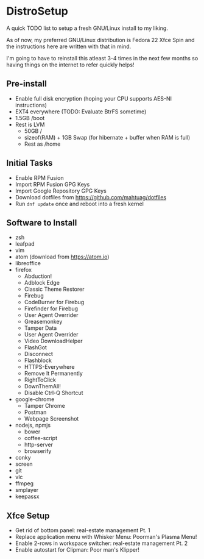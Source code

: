 # DistroSetup

A quick TODO list to setup a fresh GNU/Linux install to my liking.

As of now, my preferred GNU/Linux distribution is Fedora 22 Xfce Spin and the
instructions here are written with that in mind.

I'm going to have to reinstall this atleast 3-4 times in the next few months so
having things on the internet to refer quickly helps!

## Pre-install

* Enable full disk encryption (hoping your CPU supports AES-NI instructions)
* EXT4 everywhere (TODO: Evaluate BtrFS sometime)
* 1.5GB /boot
* Rest is LVM
  * 50GB /
  * sizeof(RAM) + 1GB Swap (for hibernate + buffer when RAM is full)
  * Rest as /home

## Initial Tasks

* Enable RPM Fusion
* Import RPM Fusion GPG Keys
* Import Google Repository GPG Keys
* Download dotfiles from https://github.com/mahtuag/dotfiles
* Run ```dnf update``` once and reboot into a fresh kernel

## Software to Install

* zsh
* leafpad
* vim
* atom (download from https://atom.io)
* libreoffice
* firefox
  * Abduction!
  * Adblock Edge
  * Classic Theme Restorer
  * Firebug
  * CodeBurner for Firebug
  * Firefinder for Firebug
  * User Agent Overrider
  * Greasemonkey
  * Tamper Data
  * User Agent Overrider
  * Video DownloadHelper
  * FlashGot
  * Disconnect
  * Flashblock
  * HTTPS-Everywhere
  * Remove It Permanently
  * RightToClick
  * DownThemAll!
  * Disable Ctrl-Q Shortcut
* google-chrome
  * Tamper Chrome
  * Postman
  * Webpage Screenshot
* nodejs, npmjs
  * bower
  * coffee-script
  * http-server
  * browserify
* conky
* screen
* git
* vlc
* ffmpeg
* smplayer
* keepassx

## Xfce Setup

* Get rid of bottom panel: real-estate management Pt. 1
* Replace application menu with Whisker Menu: Poorman's Plasma Menu!
* Enable 2-rows in workspace switcher: real-estate management Pt. 2
* Enable autostart for Clipman: Poor man's Klipper!

